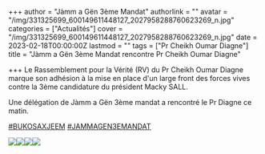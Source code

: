 +++
author = "Jàmm a Gën 3ème Mandat"
authorlink = ""
avatar = "/img/331325699_600149611448127_2027958288760623269_n.jpg"
categories = ["Actualités"]
cover = "/img/331325699_600149611448127_2027958288760623269_n.jpg"
date = 2023-02-18T00:00:00Z
lastmod = ""
tags = ["Pr Cheikh Oumar Diagne"]
title = "Jàmm a Gën 3ème Mandat rencontre Pr Cheikh Oumar Diagne"

+++
Le Rassemblement pour la Vérité (RV) du Pr Cheikh Oumar Diagne marque son adhésion à la mise en place d'un large front des forces vives contre la 3ème candidature du président Macky SALL.

Une délégation de Jàmm a Gën 3ème mandat a rencontré le Pr Diagne ce matin.

[#BUKOSAXJEEM](https://www.facebook.com/hashtag/bukosaxjeem?__eep__=6&__cft__\[0\]=AZUHmfNroN2pCLycCDPKHe-6AeDh0czyb0QEfN0iBxnayqukZYHlMY2IydqSkK-lsM5frY_Kh4py5VUWMA8BvYQ-IP4LB3A8pkgp1fMdFIQW9opLNMYXVtFj2gKv75UJ9jYiuHG0e7YKFtsAAINP-mw0Q1_pY47wrsuL8XloOSgHl_nqX-m-KFhV92i_P0DlZPk&__tn__=*NK-R) [#JAMMAGEN3EMANDAT](https://www.facebook.com/hashtag/jammagen3emandat?__eep__=6&__cft__\[0\]=AZUHmfNroN2pCLycCDPKHe-6AeDh0czyb0QEfN0iBxnayqukZYHlMY2IydqSkK-lsM5frY_Kh4py5VUWMA8BvYQ-IP4LB3A8pkgp1fMdFIQW9opLNMYXVtFj2gKv75UJ9jYiuHG0e7YKFtsAAINP-mw0Q1_pY47wrsuL8XloOSgHl_nqX-m-KFhV92i_P0DlZPk&__tn__=*NK-R)

![](/img/331325699_600149611448127_2027958288760623269_n.jpg)![](/img/331303821_1690726184679986_866875815537996631_n.jpg)![](/img/331940295_501018232235598_5422439351912459012_n.jpg)![](/img/328128082_931172917874630_491643016038105970_n.jpg)